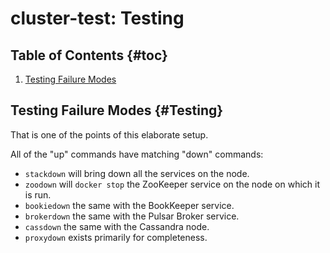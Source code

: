 # cluster-test: Testing

## Table of Contents {#toc}

1. [Testing Failure Modes](#Testing)

## Testing Failure Modes {#Testing}

That is one of the points of this elaborate setup. 

All of the "up" commands have matching "down" commands:
- `stackdown` will bring down all the services on the node.
- `zoodown` will `docker stop` the ZooKeeper service on the node on which it is run.
- `bookiedown` the same with the BookKeeper service.
- `brokerdown` the same with the Pulsar Broker service.
- `cassdown` the same with the Cassandra node.
- `proxydown` exists primarily for completeness.



